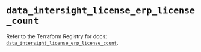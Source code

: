 # `data_intersight_license_erp_license_count`

Refer to the Terraform Registry for docs: [`data_intersight_license_erp_license_count`](https://registry.terraform.io/providers/ciscodevnet/intersight/1.0.71/docs/data-sources/license_erp_license_count).
